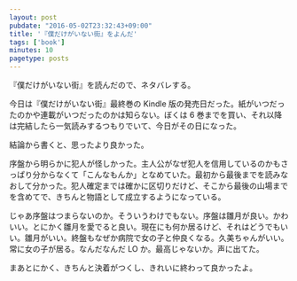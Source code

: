 ```yaml
---
layout: post
pubdate: "2016-05-02T23:32:43+09:00"
title: '『僕だけがいない街』をよんだ'
tags: ['book']
minutes: 10
pagetype: posts
---
```

『僕だけがいない街』を読んだので、ネタバレする。

今日は『僕だけがいない街』最終巻の Kindle 版の発売日だった。紙がいつだったのかや連載がいつだったのかは知らない。ぼくは 6 巻までを買い、それ以降は完結したら一気読みするつもりでいて、今日がその日になった。

結論から書くと、思ったより良かった。

序盤から明らかに犯人が怪しかった。主人公がなぜ犯人を信用しているのかもさっぱり分からなくて「こんなもんか」となめていた。最初から最後までを読みなおして分かった。犯人確定までは確かに区切りだけど、そこから最後の山場までを含めてで、きちんと物語として成立するようになっている。

じゃあ序盤はつまらないのか。そういうわけでもない。序盤は雛月が良い。かわいい。とにかく雛月を愛でると良い。現在にも何か居るけど、それはどうでもいい。雛月がいい。終盤もなぜか病院で女の子と仲良くなる。久美ちゃんがいい。常に女の子が居る。なんだなんだ LO か。最高じゃないか。声に出てた。

まあとにかく、きちんと決着がつくし、きれいに終わって良かったよ。
